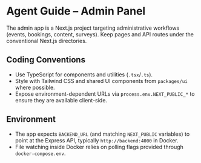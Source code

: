 # Agent Guide – Admin Panel

The admin app is a Next.js project targeting administrative workflows (events, bookings, content, surveys). Keep pages and API routes under the conventional Next.js directories.

## Coding Conventions
- Use TypeScript for components and utilities (`.tsx`/`.ts`).
- Style with Tailwind CSS and shared UI components from `packages/ui` where possible.
- Expose environment-dependent URLs via `process.env.NEXT_PUBLIC_*` to ensure they are available client-side.

## Environment
- The app expects `BACKEND_URL` (and matching `NEXT_PUBLIC` variables) to point at the Express API, typically `http://backend:4000` in Docker.
- File watching inside Docker relies on polling flags provided through `docker-compose.env`.
